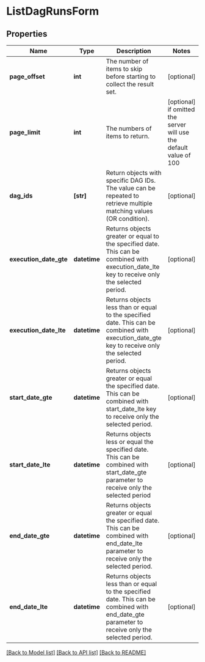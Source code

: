 # ListDagRunsForm

## Properties
Name | Type | Description | Notes
------------ | ------------- | ------------- | -------------
**page_offset** | **int** | The number of items to skip before starting to collect the result set. | [optional] 
**page_limit** | **int** | The numbers of items to return. | [optional]  if omitted the server will use the default value of 100
**dag_ids** | **[str]** | Return objects with specific DAG IDs. The value can be repeated to retrieve multiple matching values (OR condition). | [optional] 
**execution_date_gte** | **datetime** | Returns objects greater or equal to the specified date.  This can be combined with execution_date_lte key to receive only the selected period.  | [optional] 
**execution_date_lte** | **datetime** | Returns objects less than or equal to the specified date.  This can be combined with execution_date_gte key to receive only the selected period.  | [optional] 
**start_date_gte** | **datetime** | Returns objects greater or equal the specified date.  This can be combined with start_date_lte key to receive only the selected period.  | [optional] 
**start_date_lte** | **datetime** | Returns objects less or equal the specified date.  This can be combined with start_date_gte parameter to receive only the selected period  | [optional] 
**end_date_gte** | **datetime** | Returns objects greater or equal the specified date.  This can be combined with end_date_lte parameter to receive only the selected period.  | [optional] 
**end_date_lte** | **datetime** | Returns objects less than or equal to the specified date.  This can be combined with end_date_gte parameter to receive only the selected period.  | [optional] 

[[Back to Model list]](../README.md#documentation-for-models) [[Back to API list]](../README.md#documentation-for-api-endpoints) [[Back to README]](../README.md)


